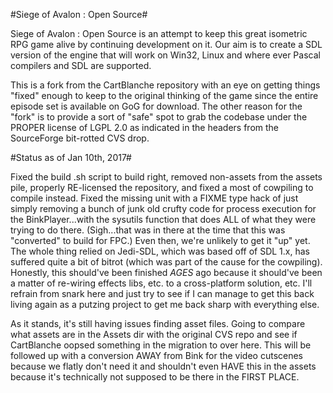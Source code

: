 #Siege of Avalon : Open Source#

Siege of Avalon : Open Source is an attempt to keep this great isometric RPG game alive by continuing development on it. Our aim is to create a SDL version of the engine that will work on Win32, Linux and where ever Pascal compilers and SDL are supported.

This is a fork from the CartBlanche repository with an eye on getting things "fixed" enough to keep to the original thinking of the game since the entire episode set is available on GoG for download.  The other reason for the "fork" is to provide a sort of "safe" spot to grab the codebase under the PROPER license of LGPL 2.0 as indicated in the headers from the SourceForge bit-rotted CVS drop.

#Status as of Jan 10th, 2017#

Fixed the build .sh script to build right, removed non-assets from the assets pile, properly RE-licensed the repository, and fixed a most of cowpiling to compile instead.  Fixed the missing unit with a FIXME type hack of just simply removing a bunch of junk old crufty code for process execution for the BinkPlayer...with the sysutils function that does ALL of what they were trying to do there. (Sigh...that was in there at the time that this was "converted" to build for FPC.) Even then, we're unlikely to get it "up" yet.  The whole thing relied on Jedi-SDL, which was based off of SDL 1.x, has suffered quite a bit of bitrot (which was part of the cause for the cowpiling).  Honestly, this should've been finished _*AGES*_ ago because it should've been a matter of re-wiring effects libs, etc. to a cross-platform solution, etc.  I'll refrain from snark here and just try to see if I can manage to get this back living again as a putzing project to get me back sharp with everything else.

As it stands, it's still having issues finding asset files.  Going to compare what assets are in the Assets dir with the original CVS repo and see if CartBlanche oopsed something in the migration to over here.  This will be followed up with a conversion AWAY from Bink for the video cutscenes because we flatly don't need it and shouldn't even HAVE this in the assets because it's technically not supposed to be there in the FIRST PLACE.

